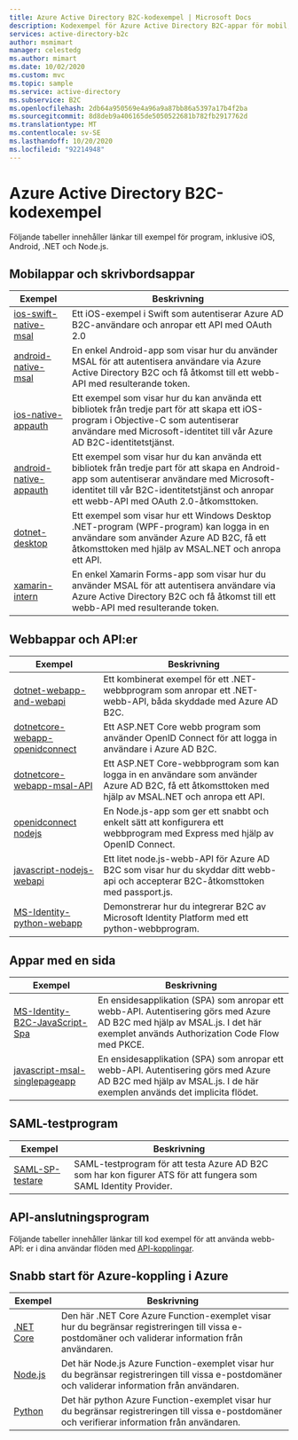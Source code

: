 ```yaml
---
title: Azure Active Directory B2C-kodexempel | Microsoft Docs
description: Kodexempel för Azure Active Directory B2C-appar för mobil, skrivbord och enskild sida.
services: active-directory-b2c
author: msmimart
manager: celestedg
ms.author: mimart
ms.date: 10/02/2020
ms.custom: mvc
ms.topic: sample
ms.service: active-directory
ms.subservice: B2C
ms.openlocfilehash: 2db64a950569e4a96a9a87bb86a5397a17b4f2ba
ms.sourcegitcommit: 8d8deb9a406165de5050522681b782fb2917762d
ms.translationtype: MT
ms.contentlocale: sv-SE
ms.lasthandoff: 10/20/2020
ms.locfileid: "92214948"
---
```

# <a name="azure-active-directory-b2c-code-samples"></a>Azure Active Directory B2C-kodexempel

Följande tabeller innehåller länkar till exempel för program, inklusive iOS, Android, .NET och Node.js.

## <a name="mobile-and-desktop-apps"></a>Mobilappar och skrivbordsappar

| Exempel | Beskrivning |
|--------| ----------- |
| [ios-swift-native-msal](https://github.com/Azure-Samples/active-directory-b2c-ios-swift-native-msal) | Ett iOS-exempel i Swift som autentiserar Azure AD B2C-användare och anropar ett API med OAuth 2.0 |
| [android-native-msal](https://github.com/Azure-Samples/ms-identity-android-java#b2cmodefragment-class) | En enkel Android-app som visar hur du använder MSAL för att autentisera användare via Azure Active Directory B2C och få åtkomst till ett webb-API med resulterande token. |
| [ios-native-appauth](https://github.com/Azure-Samples/active-directory-b2c-ios-native-appauth) | Ett exempel som visar hur du kan använda ett bibliotek från tredje part för att skapa ett iOS-program i Objective-C som autentiserar användare med Microsoft-identitet till vår Azure AD B2C-identitetstjänst. |
| [android-native-appauth](https://github.com/Azure-Samples/active-directory-b2c-android-native-appauth) | Ett exempel som visar hur du kan använda ett bibliotek från tredje part för att skapa en Android-app som autentiserar användare med Microsoft-identitet till vår B2C-identitetstjänst och anropar ett webb-API med OAuth 2.0-åtkomsttoken. |
| [dotnet-desktop](https://github.com/Azure-Samples/active-directory-b2c-dotnet-desktop) | Ett exempel som visar hur ett Windows Desktop .NET-program (WPF-program) kan logga in en användare som använder Azure AD B2C, få ett åtkomsttoken med hjälp av MSAL.NET och anropa ett API. |
| [xamarin-intern](https://github.com/Azure-Samples/active-directory-b2c-xamarin-native) | En enkel Xamarin Forms-app som visar hur du använder MSAL för att autentisera användare via Azure Active Directory B2C och få åtkomst till ett webb-API med resulterande token. |

## <a name="web-apps-and-apis"></a>Webbappar och API:er

| Exempel | Beskrivning |
|--------| ----------- |
| [dotnet-webapp-and-webapi](https://github.com/Azure-Samples/active-directory-b2c-dotnet-webapp-and-webapi) | Ett kombinerat exempel för ett .NET-webbprogram som anropar ett .NET-webb-API, båda skyddade med Azure AD B2C. |
| [dotnetcore-webapp-openidconnect](https://github.com/Azure-Samples/active-directory-aspnetcore-webapp-openidconnect-v2/tree/master/1-WebApp-OIDC/1-5-B2C) | Ett ASP.NET Core webb program som använder OpenID Connect för att logga in användare i Azure AD B2C. |
| [dotnetcore-webapp-msal-API](https://github.com/Azure-Samples/active-directory-aspnetcore-webapp-openidconnect-v2/tree/master/4-WebApp-your-API/4-2-B2C) | Ett ASP.NET Core-webbprogram som kan logga in en användare som använder Azure AD B2C, få ett åtkomsttoken med hjälp av MSAL.NET och anropa ett API. |
| [openidconnect nodejs](https://github.com/AzureADQuickStarts/B2C-WebApp-OpenIDConnect-NodeJS) | En Node.js-app som ger ett snabbt och enkelt sätt att konfigurera ett webbprogram med Express med hjälp av OpenID Connect. |
| [javascript-nodejs-webapi](https://github.com/Azure-Samples/active-directory-b2c-javascript-nodejs-webapi) | Ett litet node.js-webb-API för Azure AD B2C som visar hur du skyddar ditt webb-api och accepterar B2C-åtkomsttoken med passport.js. |
| [MS-Identity-python-webapp](https://github.com/Azure-Samples/ms-identity-python-webapp/blob/master/README_B2C.md) | Demonstrerar hur du integrerar B2C av Microsoft Identity Platform med ett python-webbprogram.  |

## <a name="single-page-apps"></a>Appar med en sida

| Exempel | Beskrivning |
|--------| ----------- |
| [MS-Identity-B2C-JavaScript-Spa](https://github.com/Azure-Samples/ms-identity-b2c-javascript-spa) | En ensidesapplikation (SPA) som anropar ett webb-API. Autentisering görs med Azure AD B2C med hjälp av MSAL.js. I det här exemplet används Authorization Code Flow med PKCE. |
| [javascript-msal-singlepageapp](https://github.com/Azure-Samples/active-directory-b2c-javascript-msal-singlepageapp) | En ensidesapplikation (SPA) som anropar ett webb-API. Autentisering görs med Azure AD B2C med hjälp av MSAL.js. I de här exemplen används det implicita flödet.|

## <a name="saml-test-application"></a>SAML-testprogram

| Exempel | Beskrivning |
|--------| ----------- |
| [SAML-SP-testare](https://github.com/azure-ad-b2c/saml-sp-tester/tree/master/source-code) | SAML-testprogram för att testa Azure AD B2C som har kon figurer ATS för att fungera som SAML Identity Provider. |

## <a name="api-connectors"></a>API-anslutningsprogram

Följande tabeller innehåller länkar till kod exempel för att använda webb-API: er i dina användar flöden med [API-kopplingar](api-connectors-overview.md).

## <a name="api-connector-azure-function-quickstarts"></a>Snabb start för Azure-koppling i Azure

| Exempel                                                                                                                          | Beskrivning                                                                                                                                               |
| ------------------------------------------------------------------------------------------------------------------------------- | --------------------------------------------------------------------------------------------------------------------------------------------------------- |
| [.NET Core](https://github.com/Azure-Samples/active-directory-dotnet-external-identities-api-connector-azure-function-validate) | Den här .NET Core Azure Function-exemplet visar hur du begränsar registreringen till vissa e-postdomäner och validerar information från användaren. |
| [Node.js](https://github.com/Azure-Samples/active-directory-nodejs-external-identities-api-connector-azure-function-validate)   | Det här Node.js Azure Function-exemplet visar hur du begränsar registreringen till vissa e-postdomäner och validerar information från användaren.  |
| [Python](https://github.com/Azure-Samples/active-directory-python-external-identities-api-connector-azure-function-validate)    | Det här python Azure Function-exemplet visar hur du begränsar registreringen till vissa e-postdomäner och verifierar information från användaren.    |